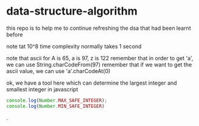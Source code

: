 # data-structure-algorithm
this repo is to help me to continue refreshing the dsa that had been learnt before

note tat 10^8 time complexity normally takes 1 second

note that ascii for A is 65, a is 97, z is 122
remember that in order to get 'a', we can use String.charCodeFrom(97)
remember that if we want to get the ascii value, we can use 'a'.charCodeAt(0)

ok, we have a tool here which can determine the largest integer and smallest integer in javascript

```javascript
console.log(Number.MAX_SAFE_INTEGER);
console.log(Number.MIN_SAFE_INTEGER)
```
.